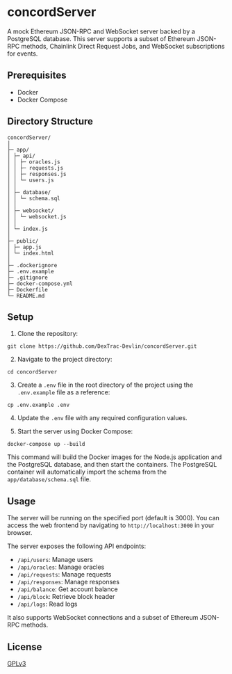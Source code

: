 # concordServer

A mock Ethereum JSON-RPC and WebSocket server backed by a PostgreSQL database. This server supports a subset of Ethereum JSON-RPC methods, Chainlink Direct Request Jobs, and WebSocket subscriptions for events.

## Prerequisites

- Docker
- Docker Compose

## Directory Structure

```
concordServer/
│
├─ app/
│ ├─ api/
│ │ ├─ oracles.js
│ │ ├─ requests.js
│ │ ├─ responses.js
│ │ └─ users.js
│ │
│ ├─ database/
│ │ └─ schema.sql
│ │
│ ├─ websocket/
│ │ └─ websocket.js
│ │
│ └─ index.js
│
├─ public/
│ ├─ app.js
│ └─ index.html
│
├─ .dockerignore
├─ .env.example
├─ .gitignore
├─ docker-compose.yml
├─ Dockerfile
└─ README.md
```


## Setup

1. Clone the repository:

```git clone https://github.com/DexTrac-Devlin/concordServer.git```

2. Navigate to the project directory:

```cd concordServer```

3. Create a `.env` file in the root directory of the project using the `.env.example` file as a reference:

```cp .env.example .env```

4. Update the `.env` file with any required configuration values.

5. Start the server using Docker Compose:

```docker-compose up --build```

This command will build the Docker images for the Node.js application and the PostgreSQL database, and then start the containers. The PostgreSQL container will automatically import the schema from the `app/database/schema.sql` file.

## Usage

The server will be running on the specified port (default is 3000). You can access the web frontend by navigating to `http://localhost:3000` in your browser.

The server exposes the following API endpoints:

- `/api/users`: Manage users
- `/api/oracles`: Manage oracles
- `/api/requests`: Manage requests
- `/api/responses`: Manage responses
- `/api/balance`: Get account balance
- `/api/block`: Retrieve block header
- `/api/logs`: Read logs

It also supports WebSocket connections and a subset of Ethereum JSON-RPC methods.

## License

[GPLv3](LICENSE)
